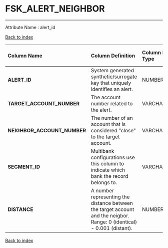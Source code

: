 # FSK_ALERT_NEIGHBOR

---

Attribute Name :   alert_id

[Back to index](./index.md)

| Column Name                 | Column Definition                                                                                                      | Column Data Type   | Column Null Option   | PK   | FK   |
|:----------------------------|:-----------------------------------------------------------------------------------------------------------------------|:-------------------|:---------------------|:-----|:-----|
| **ALERT_ID**                | System generated synthetic/surrogate key that uniquely identifies an alert.                                            | NUMBER(12)         | Not Null             | No   | Yes  |
| **TARGET_ACCOUNT_NUMBER**   | The account number related to the alert.                                                                               | VARCHAR2(50)       | Not Null             | Yes  | No   |
| **NEIGHBOR_ACCOUNT_NUMBER** | The number of an account that is considered "close" to the target account.                                             | VARCHAR2(50)       | Not Null             | Yes  | No   |
| **SEGMENT_ID**              | Multibank configurations use this column to indicate which bank the record belongs to.                                 | VARCHAR2(128)      | Not Null             | No   | Yes  |
| **DISTANCE**                | A number representing the distance between the target account and the neigbor. Range: 0 (identical) - 0.001 (distant). | NUMBER(4,3)        | Null                 | No   | No   |

[Back to index](./index.md)